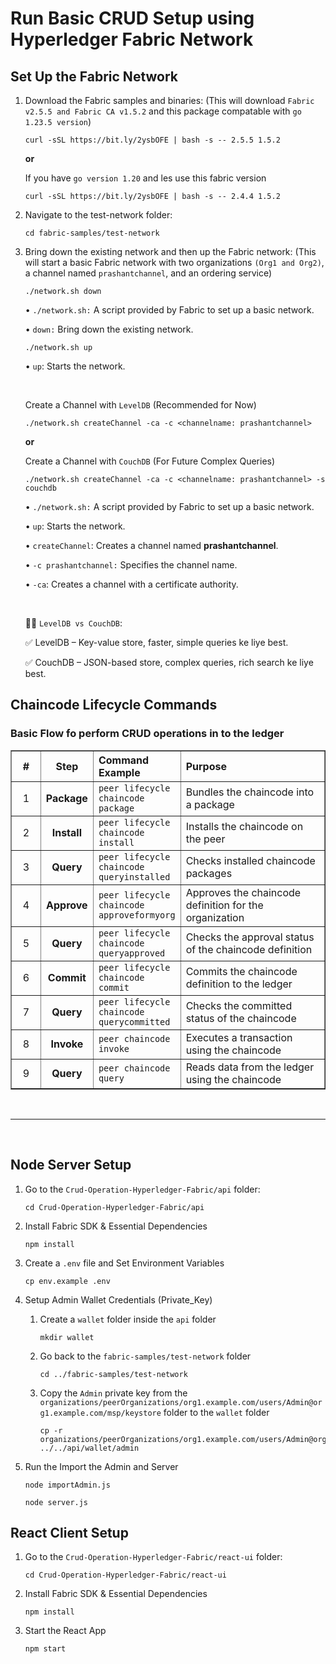 <!-- @format -->

# Run Basic CRUD Setup using Hyperledger Fabric Network

## Set Up the Fabric Network

1.  Download the Fabric samples and binaries: (This will download `Fabric v2.5.5 and Fabric CA v1.5.2` and this package compatable with `go 1.23.5 version`)

        curl -sSL https://bit.ly/2ysbOFE | bash -s -- 2.5.5 1.5.2

    **or**

    If you have `go version 1.20` and les use this fabric version

        curl -sSL https://bit.ly/2ysbOFE | bash -s -- 2.4.4 1.5.2

2.  Navigate to the test-network folder:

        cd fabric-samples/test-network

3.  Bring down the existing network and then up the Fabric network: (This will start a basic Fabric network with two organizations `(Org1 and Org2)`, a channel named `prashantchannel`, and an ordering service)

        ./network.sh down

    • `./network.sh:` A script provided by Fabric to set up a basic network.

    • `down:` Bring down the existing network.

        ./network.sh up

    • `up`: Starts the network.

    <br>

    Create a Channel with `LevelDB` (Recommended for Now)

        ./network.sh createChannel -ca -c <channelname: prashantchannel>

    **or**

    Create a Channel with `CouchDB` (For Future Complex Queries)

        ./network.sh createChannel -ca -c <channelname: prashantchannel> -s couchdb

    • `./network.sh:` A script provided by Fabric to set up a basic network.

    • `up`: Starts the network.

    • `createChannel`: Creates a channel named **prashantchannel**.

    • `-c prashantchannel:` Specifies the channel name.

    • `-ca`: Creates a channel with a certificate authority.

    <br>

    👨‍💻 `LevelDB vs CouchDB`:

    ✅ LevelDB – Key-value store, faster, simple queries ke liye best.

    ✅ CouchDB – JSON-based store, complex queries, rich search ke liye best.

## Chaincode Lifecycle Commands

### Basic Flow fo perform CRUD operations in to the ledger

<table border="1" cellpadding="0" cellspacing="0" style="width:100%" >
<thead>
    <tr>
    <th style="width: 10%; text-align: center;">#</th>
      <th style="width: 15%; text-align: center;">Step</th>
      <th style="width: 25%; text-align: left;">Command Example</th>
      <th style="width: 65%; text-align: left;">Purpose</th>
    </tr>
  </thead>
  <tbody>
    <tr>
      <td style="text-align: center;">1</td>
      <td style="text-align: center; font-weight:bold">Package</td>
      <td><code>peer lifecycle chaincode package</code></td>
      <td>Bundles the chaincode into a package</td>
    </tr>
    <tr>
      <td style="text-align: center;">2</td>
      <td style="text-align: center; font-weight:bold">Install</td>
      <td><code>peer lifecycle chaincode install</code></td>
      <td>Installs the chaincode on the peer</td>
    </tr>
    <tr>
      <td style="text-align: center;" >3</td>
      <td style="text-align: center; font-weight:bold">Query</td>
      <td><code>peer lifecycle chaincode queryinstalled</code></td>
      <td>Checks installed chaincode packages</td>
    </tr>
    <tr>
      <td style="text-align: center;">4</td>
      <td style="text-align: center; font-weight:bold">Approve</td>
      <td><code>peer lifecycle chaincode approveformyorg</code></td>
      <td>Approves the chaincode definition for the organization</td>
    </tr>
    <tr>
      <td style="text-align: center;">5</td>
      <td style="text-align: center; font-weight:bold">Query</td>
      <td><code>peer lifecycle chaincode queryapproved</code></td>
      <td>Checks the approval status of the chaincode definition</td>
    </tr>
    <tr>
      <td style="text-align: center;">6</td>
      <td style="text-align: center; font-weight:bold">Commit</td>
      <td><code>peer lifecycle chaincode commit</code></td>
      <td>Commits the chaincode definition to the ledger</td>
    </tr>
    <tr>
      <td style="text-align: center;">7</td>
      <td style="text-align: center; font-weight:bold">Query</td>
      <td><code>peer lifecycle chaincode querycommitted</code></td>
      <td>Checks the committed status of the chaincode</td>
    </tr>
    <tr>
      <td style="text-align: center;">8</td>
      <td style="text-align: center; font-weight:bold">Invoke</td>
      <td><code>peer chaincode invoke</code></td>
      <td>Executes a transaction using the chaincode</td>
    </tr>
    <tr>
      <td style="text-align: center;">9</td>
      <td style="text-align: center; font-weight:bold">Query</td>
      <td><code>peer chaincode query</code></td>
      <td>Reads data from the ledger using the chaincode</td>
    </tr>
  </tbody>
</table>

<br> <hr> <br>

## Node Server Setup

1.  Go to the `Crud-Operation-Hyperledger-Fabric/api` folder:

        cd Crud-Operation-Hyperledger-Fabric/api

2.  Install Fabric SDK & Essential Dependencies

        npm install

3.  Create a `.env` file and Set Environment Variables

        cp env.example .env

4.  Setup Admin Wallet Credentials (Private_Key)

    1.  Create a `wallet` folder inside the `api` folder

            mkdir wallet

    2.  Go back to the `fabric-samples/test-network` folder

            cd ../fabric-samples/test-network

    3.  Copy the `Admin` private key from the `organizations/peerOrganizations/org1.example.com/users/Admin@org1.example.com/msp/keystore` folder to the `wallet` folder

            cp -r organizations/peerOrganizations/org1.example.com/users/Admin@org1.example.com/msp ../../api/wallet/admin

5.  Run the Import the Admin and Server

        node importAdmin.js

        node server.js

## React Client Setup

1.  Go to the `Crud-Operation-Hyperledger-Fabric/react-ui` folder:

        cd Crud-Operation-Hyperledger-Fabric/react-ui

2.  Install Fabric SDK & Essential Dependencies

        npm install

3.  Start the React App

        npm start
